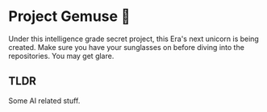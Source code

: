 # Project Gemuse 🌯

Under this intelligence grade secret project, this Era's next unicorn is being created. Make sure you have your sunglasses on before diving into the repositories. You may get glare.

## TLDR

Some AI related stuff.
